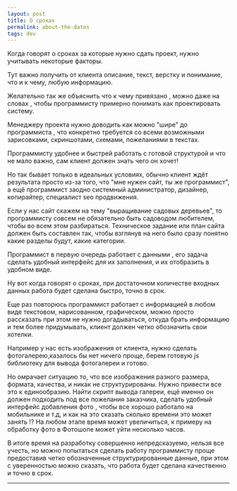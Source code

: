 ```yaml
--- 
layout: post 
title: О сроках
permalink: about-the-dates
tags: dev
---
```


Когда говорят о сроках за которые нужно сдать проект, нужно учитывать некоторые факторы.

Тут важно получить от клиента описание, текст, верстку и понимание, что и к чему, любую информацию.

Желательно так же объяснить что к чему привязано , можно даже на словах , чтобы программисту примерно понимать как проектировать систему.

Менеджеру проекта нужно доводить как можно "шире" до программиста , что конкретно требуется со всеми возможными зарисовками,
скриншотами, схемами, пожеланиями в текстах.

Программисту удобнее и быстрей работать с готовой структурой и что не мало важно, сам клиент должен знать чего он хочет!

Но так бывает только в идеальных условиях, обычно клиент ждёт результата просто из-за того, что "мне нужен сайт, ты же программист",
а ещё программист заодно системный администратор, дизайнер, копирайтер, специалист seo продвижения.

Если у нас сайт скажем на тему "выращивание садовых деревьев", то программисту совсем не обязательно быть садоводом любителем, чтобы во всем этом разбираться.
Техническое задание или план сайта должен быть составлен так, чтобы взглянув на него было сразу понятно какие разделы будут, какие категории.

Программист в первую очередь работает с данными , его задача сделать удобный интерфейс для их заполнения, и их отобразить в удобном виде.

Ну вот когда говорят о сроках, при достаточном количестве входных данных работа будет сделана быстро, точно в срок.

Еще раз повторюсь программист работает с информацией в любом виде текстовом, нарисованном, графическом, можно просто рассказать
при этом не нужно догадываться, откуда брать информацию и тем более придумывать, клиент должен четко обозначить свои хотелки.

Например у нас есть изображения от клиента, нужно сделать фотогалерею,казалось бы нет ничего проще, берем готовую js библиотеку
для вывода фотогалереи и готово.

Но омрачает ситуацию то, что все изображения разного размера, формата, качества, и никак не структурированы.
Нужно привести все это к единообразию.
Найти скрипт вывода галереи, ещё именно он должен подходить под все пожелания заказчика, сделать удобный интерфейс добавления фото
, чтобы все хорошо работало на мобильнике и т.д, и как на это сказать сколько времени это может занять !?
На любом этапе время может увеличиться, к примеру на обработку фото в Фотошопе может уйти несколько часов.

В итоге время на разработку совершенно непредсказуемо, нельзя все учесть, но можно попытаться сделать работу программисту проще
предоставив четко обозначенные структурированные данные, при этом с уверенностью можно сказать, что работа будет сделана
качественно и точно в срок.

----
